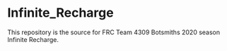 # Infinite_Recharge
This repository is the source for  FRC Team 4309 Botsmiths 2020 season Infinite Recharge.
